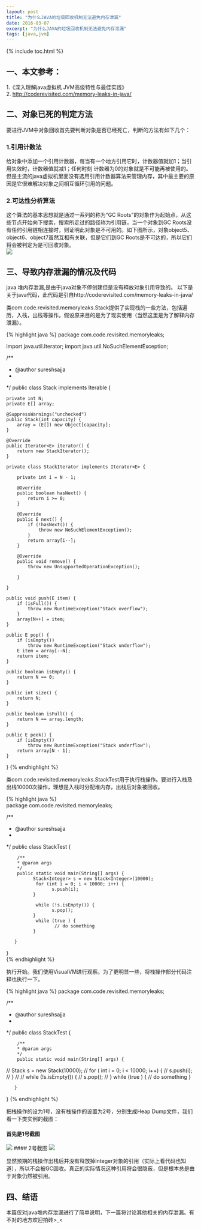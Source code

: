```yaml
---
layout: post
title: "为什么JAVA的垃圾回收机制无法避免内存泄漏"
date: 2016-03-07
excerpt: "为什么JAVA的垃圾回收机制无法避免内存泄漏"
tags: [java,jvm]
---   
```



{% include toc.html %}  

## 一、本文参考：   
1.《深入理解java虚拟机 JVM高级特性与最佳实践》    
2. http://coderevisited.com/memory-leaks-in-java/


## 二、对象已死的判定方法   
要进行JVM中对象回收首先要判断对象是否已经死亡，判断的方法有如下几个：
### 1.引用计数法
给对象中添加一个引用计数器，每当有一个地方引用它时，计数器值就加1；当引用失效时，计数器值就减1；任何时刻 计数器为0的对象就是不可能再被使用的。   
但是主流的java虚拟机里面没有选用引用计数器算法来管理内存，其中最主要的原因是它很难解决对象之间相互循环引用的问题。
### 2.可达性分析算法
 这个算法的基本思想就是通过一系列的称为“GC Roots"的对象作为起始点，从这些节点开始向下搜索，搜索所走过的路径称为引用链，当一个对象到GC Roots没有任何引用链相连接时，则证明此对象是不可用的。如下图所示，对象object5、object6、object7虽然互相有关联，但是它们到GC Roots是不可达的，所以它们将会被判定为是可回收对象。   
 <img src="/img/in-post/jvm-memory-leak/root_pic.png">
 
## 三、导致内存泄漏的情况及代码   
java 堆内存泄漏,是由于java对象不停创建但是没有释放对象引用导致的。
以下是关于java代码，此代码是引自http://coderevisited.com/memory-leaks-in-java/   

类com.code.revisited.memoryleaks.Stack提供了实现栈的一些方法，包括遍历，入栈，出栈等操作。假设原来目的是为了现实使用（当然这里是为了解释内存泄漏）。  
  
{% highlight java %}
package com.code.revisited.memoryleaks;

import java.util.Iterator;
import java.util.NoSuchElementException;

/**
 * @author sureshsajja
 * 
 */
public class Stack<E> implements Iterable<E> {

    private int N;
    private E[] array;

    @SuppressWarnings("unchecked")
    public Stack(int capacity) {
        array = (E[]) new Object[capacity];
    }

    @Override
    public Iterator<E> iterator() {
        return new StackIterator();
    }

    private class StackIterator implements Iterator<E> {

        private int i = N - 1;

        @Override
        public boolean hasNext() {
            return i >= 0;
        }

        @Override
        public E next() {
            if (!hasNext()) {
                throw new NoSuchElementException();
            }
            return array[i--];
        }

        @Override
        public void remove() {
            throw new UnsupportedOperationException();

        }

    }

    public void push(E item) {
        if (isFull()) {
            throw new RuntimeException("Stack overflow");
        }
        array[N++] = item;
    }

    public E pop() {
        if (isEmpty())
            throw new RuntimeException("Stack underflow");
        E item = array[--N];
        return item;
    }

    public boolean isEmpty() {
        return N == 0;
    }

    public int size() {
        return N;
    }

    public boolean isFull() {
        return N == array.length;
    }

    public E peek() {
        if (isEmpty())
            throw new RuntimeException("Stack underflow");
        return array[N - 1];
    }

}
{% endhighlight %}   

类com.code.revisited.memoryleaks.StackTest用于执行栈操作。要进行入栈及出栈10000次操作，理想是入栈时分配堆内存，出栈后对象被回收。   

{% highlight java %}  
package com.code.revisited.memoryleaks;

/**
 * @author  sureshsajja
 *
 */
public class StackTest {

        /**
        * @param args
        */
        public static void main(String[] args) {
              Stack<Integer> s = new Stack<Integer>(10000);
               for (int i = 0; i < 10000; i++) {
                     s.push(i);
              }

               while (!s.isEmpty()) {
                     s.pop();
              }
               while (true ) {
                      // do something
              }

       }

}  
{% endhighlight %}  

执行开始。我们使用VisualVM进行观察。为了更明显一些，将栈操作部分代码注释也执行一下。   

{% highlight java %}
package com.code.revisited.memoryleaks;

/**
 * @author  sureshsajja
 *
 */
public class StackTest {

        /**
        * @param args
        */
        public static void main(String[] args) {
//            Stack<Integer> s = new Stack<Integer>(10000);
//            for ( int i = 0; i < 10000; i++) {
//                   s.push(i);
//            }
//
//            while (!s.isEmpty()) {
//                   s.pop();
//            }
               while (true ) {
                      // do something
              }

       }

}
{% endhighlight %}

把栈操作的设为1号，没有栈操作的设置为2号，分别生成Heap Dump文件，我们看一下类实例的截图：  
#### 首先是1号截图
 <img src="/img/in-post/jvm-memory-leak/num_one_pic.png">
#### 2号截图
 <img src="/img/in-post/jvm-memory-leak/num_two_pic.png">

显然预期的栈操作出栈后并没有释放掉Integer对象的引用（实际上看代码也知道），所以不会被GC回收。真正的实际情况这种引用将会很隐蔽，但是根本总是由于对象仍然被引用。
  
## 四、结语
  本篇仅对java堆内存泄漏进行了简单说明，下一篇将讨论其他相关的内存泄漏。有不对的地方欢迎拍砖>_<